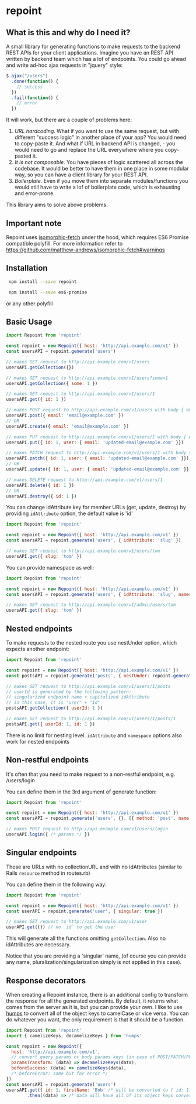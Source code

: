 # repoint

## What is this and why do I need it?
A small library for generating functions to make requests to the backend REST APIs for your client applications. Imagine you have an REST API written by backend team which has a lof of endpoints. You could go ahead and write ad-hoc ajax requests in "jquery" style:

```js
$.ajax("/users")
  .done(function() {
    // success
  })
  .fail(function() {
    // error
  })
```

It will work, but there are a couple of problems here:

1. *URL hardcoding.* What if you want to use the same request, but with different "success logic" in another place of your app? You would need to copy-paste it. And what if URL in backend API is changed, - you would need to go and replace the URL everywhere where you copy-pasted it.
2. *It is not composable.* You have pieces of logic scattered all across the codebase. It would be better to have them in one place in some modular way, so you can have a client library for your REST API.
3. *Boilerplate.* Even if you move them into separate modules/functions you would still have to write a lof of boilerplate code, which is exhausting and error-prone.

This library aims to solve above problems.

## Important note
Repoint uses [isomorphic-fetch](https://github.com/matthew-andrews/isomorphic-fetch) under the hood, which requires ES6 Promise compatible polyfill.
For more information refer to https://github.com/matthew-andrews/isomorphic-fetch#warnings

## Installation
```sh
 npm install --save repoint
```
```sh
 npm install --save es6-promise
```
or any other polyfill

## Basic Usage
```js
import Repoint from 'repoint'

const repoint = new Repoint({ host: 'http://api.example.com/v1' })
const usersAPI = repoint.generate('users')

// makes GET request to http://api.example.com/v1/users
usersAPI.getCollection({})

// makes GET request to http://api.example.com/v1/users?some=1
usersAPI.getCollection({ some: 1 })

// makes GET request to http://api.example.com/v1/users/1
usersAPI.get({ id: 1 })

// makes POST request to http://api.example.com/v1/users with body { email: 'email@example.com' } and ContentType: application/json
usersAPI.post({ email: 'email@example.com' })
// OR
usersAPI.create({ email: 'email@example.com' })

// makes PUT request to http://api.example.com/v1/users/1 with body { email: 'updated-email@example.com' } and ContentType: application/json
usersAPI.put({ id: 1, user: { email: 'updated-email@example.com' }})

// makes PATCH request to http://api.example.com/v1/users/1 with body { email: 'updated-email@example.com' } and ContentType: application/json
usersAPI.patch({ id: 1, user: { email: 'updated-email@example.com' }})
// OR
usersAPI.update({ id: 1, user: { email: 'updated-email@example.com' }})

// makes DELETE request to http://api.example.com/v1/users/1
usersAPI.delete({ id: 1 })
// OR
usersAPI.destroy({ id: 1 })
```

You can change idAttribute key for member URLs (get, update, destroy) by providing `idAttribute` option, the default value is 'id'

```js
import Repoint from 'repoint'

const repoint = new Repoint({ host: 'http://api.example.com/v1' })
const usersAPI = repoint.generate('users', { idAttribute: 'slug' })

// makes GET request to http://api.example.com/v1/users/tom
usersAPI.get({ slug: 'tom' })
```

You can provide namespace as well:

```js
import Repoint from 'repoint'

const repoint = new Repoint({ host: 'http://api.example.com/v1' })
const usersAPI = repoint.generate('users', { idAttribute: 'slug', namespace: 'admin' })

// makes GET request to http://api.example.com/v1/admin/users/tom
usersAPI.get({ slug: 'tom' })
```

## Nested endpoints

To make requests to the nested route you use nestUnder option, which expects another endpoint:
```js
import Repoint from 'repoint'

const repoint = new Repoint({ host: 'http://api.example.com/v1' })
const postsAPI = repoint.generate('posts', { nestUnder: repoint.generate('users') })

// makes GET request to http://api.example.com/v1/users/1/posts
// userId is generated by the following pattern:
// singularized endpoint name + capitalized idAttribute
// in this case, it is "user" + "Id"
postsAPI.getCollection({ userId: 1 })

// makes GET request to http://api.example.com/v1/users/1/posts/1
postsAPI.get({ userId: 1, id: 1 })
```

There is no limit for nesting level. `idAttribute` and `namespace` options also work for nested endpoints

## Non-restful endpoints

It's often that you need to make request to a non-restful endpoint, e.g. /users/login

You can define them in the 3rd argument of generate function:

```js
import Repoint from 'repoint'

const repoint = new Repoint({ host: 'http://api.example.com/v1' })
const usersAPI = repoint.generate('users', {}, [{ method: 'post', name: 'login', on: 'collection' }])

// makes POST request to http://api.example.com/v1/users/login
usersAPI.login({ /* params */ })
```

## Singular endpoints

Those are URLs with no collectionURL and with no idAttributes (similar to Rails `resource` method in routes.rb)

You can define them in the following way:

```js
import Repoint from 'repoint'

const repoint = new Repoint({ host: 'http://api.example.com/v1' })
const userAPI = repoint.generate('user', { singular: true })

// makes GET request to http://api.example.com/v1/user
userAPI.get({}) // no `id` to get the user
```

This will generate all the functions omitting `getCollection`. Also no idAttributes are necessary.

Notice that you are providing a 'singular' name, (of course you can provide any name, pluralization/singularization simply is not applied in this case).

## Response decorators

When creating a Repoint instance, there is an additional config to transform the response for all the generated endpoints. By default, it returns what comes from the server as it is, but you can provide your own. I like to use [humps](https://github.com/domchristie/humps) to convert all of the object keys to camelCase or vice versa. You can do whatever you want, the only requirement is that it should be a function.

```js
import Repoint from 'repoint'
import { camelizeKeys, decamelizeKeys } from 'humps'

const repoint = new Repoint({
  host: 'http://api.example.com/v1',
  // convert query params or body params keys (in case of POST/PATCH/PUT requests) to underscore-separated
  paramsTransform: (data) => decamelizeKeys(data),
  beforeSuccess: (data) => camelizeKeys(data),
  /* beforeError: same but for error */
})
const usersAPI = repoint.generate('users')
usersAPI.get({ id: 1, firstName: 'Bob' /* will be converted to { id: 1, first_name: 'Bob' } */ })
        .then((data) => /* data will have all of its object keys converted to camelCase */)
```
